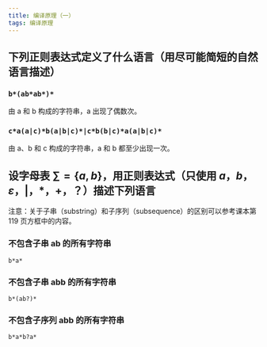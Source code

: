```yaml
---
title: 编译原理（一）
tags: 编译原理
---
```


## 下列正则表达式定义了什么语言（用尽可能简短的自然语言描述）

### `b*(ab*ab*)*`

由 a 和 b 构成的字符串，a 出现了偶数次。

### `c*a(a|c)*b(a|b|c)*|c*b(b|c)*a(a|b|c)*`

由 a、b 和 c 构成的字符串，a 和 b 都至少出现一次。

## 设字母表 $\sum=\{a,b\}$，用正则表达式（只使用 $a$，$b$，$\varepsilon$，$\vert$，\*，$+$，$？$）描述下列语言

注意：关于子串（substring）和子序列（subsequence）的区别可以参考课本第 119 页方框中的内容。

### 不包含子串 ab 的所有字符串

`b*a*`

### 不包含子串 abb 的所有字符串

`b*(ab?)*`

### 不包含子序列 abb 的所有字符串

`b*a*b?a*`

